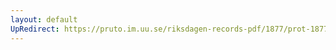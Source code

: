 ```yaml
---
layout: default
UpRedirect: https://pruto.im.uu.se/riksdagen-records-pdf/1877/prot-1877--ak--035/prot-1877--ak--035_002.pdf
---
```

